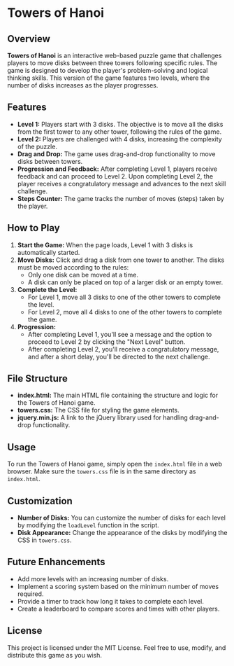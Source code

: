 # Towers of Hanoi

## Overview

**Towers of Hanoi** is an interactive web-based puzzle game that challenges players to move disks between three towers following specific rules. The game is designed to develop the player's problem-solving and logical thinking skills. This version of the game features two levels, where the number of disks increases as the player progresses.

## Features

- **Level 1:** Players start with 3 disks. The objective is to move all the disks from the first tower to any other tower, following the rules of the game.
- **Level 2:** Players are challenged with 4 disks, increasing the complexity of the puzzle.
- **Drag and Drop:** The game uses drag-and-drop functionality to move disks between towers.
- **Progression and Feedback:** After completing Level 1, players receive feedback and can proceed to Level 2. Upon completing Level 2, the player receives a congratulatory message and advances to the next skill challenge.
- **Steps Counter:** The game tracks the number of moves (steps) taken by the player.

## How to Play

1. **Start the Game:** When the page loads, Level 1 with 3 disks is automatically started.
2. **Move Disks:** Click and drag a disk from one tower to another. The disks must be moved according to the rules:
   - Only one disk can be moved at a time.
   - A disk can only be placed on top of a larger disk or an empty tower.
3. **Complete the Level:** 
   - For Level 1, move all 3 disks to one of the other towers to complete the level.
   - For Level 2, move all 4 disks to one of the other towers to complete the game.
4. **Progression:**
   - After completing Level 1, you'll see a message and the option to proceed to Level 2 by clicking the "Next Level" button.
   - After completing Level 2, you'll receive a congratulatory message, and after a short delay, you'll be directed to the next challenge.

## File Structure

- **index.html:** The main HTML file containing the structure and logic for the Towers of Hanoi game.
- **towers.css:** The CSS file for styling the game elements.
- **jquery.min.js:** A link to the jQuery library used for handling drag-and-drop functionality.

## Usage

To run the Towers of Hanoi game, simply open the `index.html` file in a web browser. Make sure the `towers.css` file is in the same directory as `index.html`.

## Customization

- **Number of Disks:** You can customize the number of disks for each level by modifying the `loadLevel` function in the script.
- **Disk Appearance:** Change the appearance of the disks by modifying the CSS in `towers.css`.

## Future Enhancements

- Add more levels with an increasing number of disks.
- Implement a scoring system based on the minimum number of moves required.
- Provide a timer to track how long it takes to complete each level.
- Create a leaderboard to compare scores and times with other players.

## License

This project is licensed under the MIT License. Feel free to use, modify, and distribute this game as you wish.
